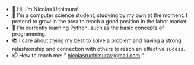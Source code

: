 - 👋 Hi, I’m Nicolas Uchimura!
- 👀 I’m a computer science student, studying by my own at the moment. I pretend to grow in the area to reach a good position in the labor market.
- 🌱 I’m currently learning Python, such as the basic concepts of programming.
- 📚 I care about trying my best to solve a problem and having a strong relashionship and connection with others to reach an effective sucess.
- 📫 How to reach me: " nicolasruchimura@gmail.com "
